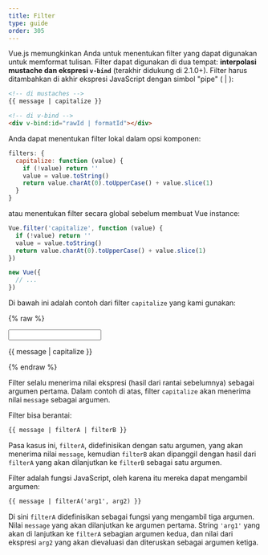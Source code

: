 ```yaml
---
title: Filter
type: guide
order: 305
---
```


Vue.js memungkinkan Anda untuk menentukan filter yang dapat digunakan untuk memformat tulisan. Filter dapat digunakan di dua tempat: **interpolasi mustache dan ekspresi `v-bind`** (terakhir didukung di 2.1.0+). Filter harus ditambahkan di akhir ekspresi JavaScript dengan simbol "pipe" ( | ):

``` html
<!-- di mustaches -->
{{ message | capitalize }}

<!-- di v-bind -->
<div v-bind:id="rawId | formatId"></div>
```

Anda dapat menentukan filter lokal dalam opsi komponen:

``` js
filters: {
  capitalize: function (value) {
    if (!value) return ''
    value = value.toString()
    return value.charAt(0).toUpperCase() + value.slice(1)
  }
}
```

atau menentukan filter secara global sebelum membuat Vue instance:

``` js
Vue.filter('capitalize', function (value) {
  if (!value) return ''
  value = value.toString()
  return value.charAt(0).toUpperCase() + value.slice(1)
})

new Vue({
  // ...
})
```

Di bawah ini adalah contoh dari filter `capitalize` yang kami gunakan:

{% raw %}
<div id="example_1" class="demo">
  <input type="text" v-model="message">
  <p>{{ message | capitalize }}</p>
</div>
<script>
  new Vue({
    el: '#example_1',
    data: function () {
      return {
        message: 'john'
      }
    },
    filters: {
      capitalize: function (value) {
        if (!value) return ''
        value = value.toString()
        return value.charAt(0).toUpperCase() + value.slice(1)
      }
    }
  })
</script>
{% endraw %}

Filter selalu menerima nilai ekspresi (hasil dari rantai sebelumnya) sebagai argumen pertama. Dalam contoh di atas, filter `capitalize` akan menerima nilai `message` sebagai argumen.

Filter bisa berantai:

``` html
{{ message | filterA | filterB }}
```

Pasa kasus ini, `filterA`, didefinisikan dengan satu argumen, yang akan menerima nilai `message`, kemudian `filterB` akan dipanggil dengan hasil dari `filterA` yang akan dilanjutkan ke `filterB` sebagai satu argumen.

Filter adalah fungsi JavaScript, oleh karena itu mereka dapat mengambil argumen:

``` html
{{ message | filterA('arg1', arg2) }}
```

Di sini `filterA` didefinisikan sebagai fungsi yang mengambil tiga argumen. Nilai `message` yang akan dilanjutkan ke argumen pertama. String `'arg1'` yang akan di lanjutkan ke `filterA` sebagian argumen kedua, dan nilai dari ekspresi `arg2` yang akan dievaluasi dan diteruskan sebagai argumen ketiga.
